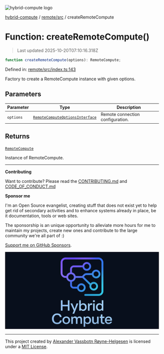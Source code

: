 <div><img alt="hybrid-compute logo" src="https://raw.githubusercontent.com/phun-ky/hybrid-compute/main/public/logo-hybrid-compute-horizontal-colored-package.svg?raw=true" style="max-height:32px;"/></div>

[hybrid-compute](../../../README.md) / [remote/src](../README.md) /
createRemoteCompute

# Function: createRemoteCompute()

> Last updated 2025-10-20T07:10:16.318Z

```ts
function createRemoteCompute(options): RemoteCompute;
```

Defined in:
[remote/src/index.ts:143](https://github.com/phun-ky/hybrid-compute/blob/main/packages/remote/src/index.ts#L143)

Factory to create a RemoteCompute instance with given options.

## Parameters

| Parameter | Type                                                                                    | Description                      |
| --------- | --------------------------------------------------------------------------------------- | -------------------------------- |
| `options` | [`RemoteComputeOptionsInterface`](../types/interfaces/RemoteComputeOptionsInterface.md) | Remote connection configuration. |

## Returns

[`RemoteCompute`](../classes/RemoteCompute.md)

Instance of RemoteCompute.

---

**Contributing**

Want to contribute? Please read the
[CONTRIBUTING.md](https://github.com/phun-ky/hybrid-compute/blob/main/CONTRIBUTING.md)
and
[CODE_OF_CONDUCT.md](https://github.com/phun-ky/hybrid-compute/blob/main/CODE_OF_CONDUCT.md)

**Sponsor me**

I'm an Open Source evangelist, creating stuff that does not exist yet to help
get rid of secondary activities and to enhance systems already in place, be it
documentation, tools or web sites.

The sponsorship is an unique opportunity to alleviate more hours for me to
maintain my projects, create new ones and contribute to the large community
we're all part of :)

[Support me on GitHub Sponsors](https://github.com/sponsors/phun-ky).

![@hybrid-compute banner with logo and text](https://github.com/phun-ky/hybrid-compute/blob/main/public/logo-banner.png?raw=true)

---

This project created by [Alexander Vassbotn Røyne-Helgesen](http://phun-ky.net)
is licensed under a [MIT License](https://choosealicense.com/licenses/mit/).
